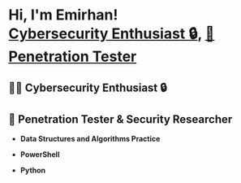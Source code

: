 <!---
emirhankorkut/emirhankorkut is a ✨ special ✨ repository because its `README.md` (this file) appears on your GitHub profile.
You can click the Preview link to take a look at your changes.
--->
<h1>Hi, I'm Emirhan! <br/><a href="https://github.com/emirhankorkut">Cybersecurity Enthusiast 🔒</a>, <a href="https://www.linkedin.com/in/emirhankorkut/">💼 Penetration Tester</a></h1>

<h2>👨‍💻 Cybersecurity Enthusiast 🔒</h2> <h2>💼 Penetration Tester & Security Researcher</h2>

- <b>Data Structures and Algorithms Practice</b>

- <b>PowerShell</b>
  
- <b>Python</b>
 

<!---
- 👋 Hi, I’m @emirhankorkut
- 👀 I’m interested in Cybersecurity Professional Penetration Testing.
- 🌱 I’m currently learning ...
- 💞️ I’m looking to collaborate on ...
- 📫 How to reach me ...


- 🔭 I’m currently working on ...
- 🌱 I’m currently learning ...
- 👯 I’m looking to collaborate on ...
- 🤔 I’m looking for help with ...
- 💬 Ask me about ...
- 📫 How to reach me: ...
- 😄 Pronouns: ...
- ⚡ Fun fact: ...
-->
